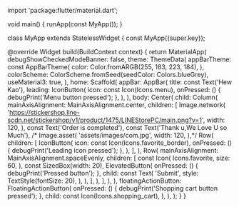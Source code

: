 import 'package:flutter/material.dart';

void main() {
runApp(const MyApp());
}

class MyApp extends StatelessWidget {
const MyApp({super.key});

@override
Widget build(BuildContext context) {
return MaterialApp(
debugShowCheckedModeBanner: false,
theme: ThemeData(
appBarTheme: const AppBarTheme(
color: Color.fromARGB(255, 183, 223, 184),
),
colorScheme: ColorScheme.fromSeed(seedColor: Colors.blueGrey),
useMaterial3: true,
),
home: Scaffold(
appBar: AppBar(
title: const Text('Hew Kao'),
leading: IconButton(
icon: const Icon(Icons.menu),
onPressed: () {
debugPrint('Menu button pressed');
},
),
),
body: Center(
child: Column(
mainAxisAlignment: MainAxisAlignment.center,
children: [
Image.network(
'https://stickershop.line-scdn.net/stickershop/v1/product/1475/LINEStorePC/main.png?v=1',
width: 120,
),
const Text('Order is completed'),
const Text('Thank u,We Love U so Much'),
/* Image.asset(
'assets/images/com.jpg',
width: 120,
),*/
Row(
children: [
IconButton(
icon: const Icon(Icons.favorite_border),
onPressed: () {
debugPrint('Leading icon pressed');
},
),
],
),
Row(
mainAxisAlignment: MainAxisAlignment.spaceEvenly,
children: [
const Icon(
Icons.favorite,
size: 60,
),
const SizedBox(width: 20),
ElevatedButton(
onPressed: () {
debugPrint('Pressed button');
},
child: const Text(
'Submit',
style: TextStyle(fontSize: 20),
),
),
],
),
],
),
),
floatingActionButton: FloatingActionButton(
onPressed: () {
debugPrint('Shopping cart button pressed');
},
child: const Icon(Icons.shopping_cart),
),
),
);
}
}
